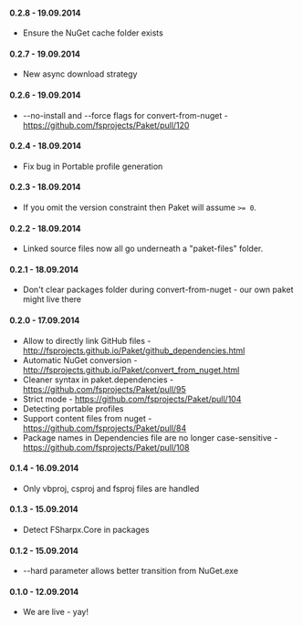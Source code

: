#### 0.2.8 - 19.09.2014
* Ensure the NuGet cache folder exists

#### 0.2.7 - 19.09.2014
* New async download strategy

#### 0.2.6 - 19.09.2014
* --no-install and --force flags for convert-from-nuget - https://github.com/fsprojects/Paket/pull/120

#### 0.2.4 - 18.09.2014
* Fix bug in Portable profile generation

#### 0.2.3 - 18.09.2014
* If you omit the version constraint then Paket will assume `>= 0`.

#### 0.2.2 - 18.09.2014
* Linked source files now all go underneath a "paket-files" folder.

#### 0.2.1 - 18.09.2014
* Don't clear packages folder during convert-from-nuget - our own paket might live there

#### 0.2.0 - 17.09.2014
* Allow to directly link GitHub files - http://fsprojects.github.io/Paket/github_dependencies.html
* Automatic NuGet conversion - http://fsprojects.github.io/Paket/convert_from_nuget.html
* Cleaner syntax in paket.dependencies - https://github.com/fsprojects/Paket/pull/95
* Strict mode - https://github.com/fsprojects/Paket/pull/104
* Detecting portable profiles
* Support content files from nuget - https://github.com/fsprojects/Paket/pull/84
* Package names in Dependencies file are no longer case-sensitive - https://github.com/fsprojects/Paket/pull/108

#### 0.1.4 - 16.09.2014
* Only vbproj, csproj and fsproj files are handled

#### 0.1.3 - 15.09.2014
* Detect FSharpx.Core in packages

#### 0.1.2 - 15.09.2014
* --hard parameter allows better transition from NuGet.exe

#### 0.1.0 - 12.09.2014
* We are live - yay!